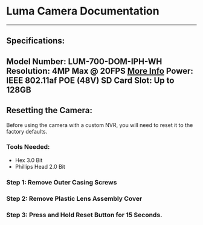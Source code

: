 # Luma Camera Documentation
----
## Specifications:
**Model Number:** LUM-700-DOM-IPH-WH
**Resolution:** 4MP Max @ 20FPS [More Info](#res_expanded)
**Power:** IEEE 802.11af POE (48V)
**SD Card Slot:** Up to 128GB
----
## Resetting the Camera:
Before using the camera with a custom NVR, you will need to reset it to the factory defaults.
### Tools Needed:
* Hex 3.0 Bit
* Phillips Head 2.0 Bit
### Step 1: Remove Outer Casing Screws
### Step 2: Remove Plastic Lens Assembly Cover
### Step 3: Press and Hold Reset Button for 15 Seconds.
